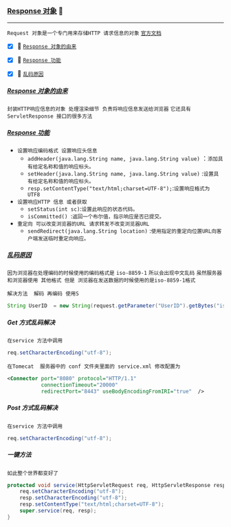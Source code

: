 ### [Response 对象](#top) <b id="top"></b> :maple_leaf:

----
`Request 对象是一个专门用来存储HTTP 请求信息的对象` [`官方文档`](http://tomcat.apache.org/tomcat-5.5-doc/servletapi/javax/servlet/http/HttpServletResponse.html)

- [x] :maple_leaf: [`Response 对象的由来`](#response) 
- [x] :maple_leaf: [`Response 功能`](#func) 
- [x] :maple_leaf: [`乱码原因`](#code) 
 



##### [Response 对象的由来](#top)  <b id="response"></b>
`封装HTTP响应信息的对象 处理渲染细节 负责将响应信息发送给浏览器` `它还具有 ServletResponse 接口的很多方法`

##### [Response 功能](#top)  <b id="func"></b>
* `设置响应编码格式 设置响应头信息`
  * `addHeader(java.lang.String name, java.lang.String value)` ：`添加具有给定名称和值的响应标头。`
  * `setHeader(java.lang.String name, java.lang.String value)` :`设置具有给定名称和值的响应标头。`
  * `resp.setContentType("text/html;charset=UTF-8");`:`设置响应格式为 UTF8`
* `设置响应HTTP 信息 或者获取`
  * `setStatus(int sc)`:`设置此响应的状态代码。`
  * `isCommitted() `:`返回一个布尔值，指示响应是否已提交。`
* `重定向 可以改变浏览器的URL 请求转发不改变浏览器URL`
  * `sendRedirect(java.lang.String location)` :`使用指定的重定向位置URL向客户端发送临时重定向响应。`

##### [乱码原因](#top)  <b id="code"></b>
`因为浏览器在处理编码的时候使用的编码格式是` `iso-8859-1` `所以会出现中文乱码` `虽然服务器和浏览器使用 其他格式 但是 浏览器在发送数据的时候使用的是iso-8859-1格式`<br/>

`解决方法  解码 再编码 使用S`
```java
String UserID  = new String(request.getParameter("UserID").getBytes("iso-8859-1"), "utf-8");
```

##### Get 方式乱码解决
`在service 方法中调用`
```java
req.setCharacterEncoding("utf-8");
```
`在Tomecat  服务器中的 conf 文件夹里面的 service.xml 修改配置为`
```xml
<Connector port="8080" protocol="HTTP/1.1"
           connectionTimeout="20000"
           redirectPort="8443" useBodyEncodingFromIRI="true"  />
```
##### Post 方式乱码解决
`在service 方法中调用`
```java
req.setCharacterEncoding("utf-8");
```
##### 一键方法
`如此整个世界都变好了`
```java
protected void service(HttpServletRequest req, HttpServletResponse resp) throws ServletException, IOException {
    req.setCharacterEncoding("utf-8");
    resp.setCharacterEncoding("utf-8");
    resp.setContentType("text/html;charset=UTF-8");
    super.service(req, resp);
}

```
